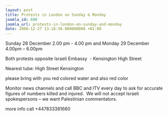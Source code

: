 ```yaml
---
layout: post
title: Protests in London on Sunday & Monday
joomla_id: 600
joomla_url: protests-in-london-on-sunday-and-monday
date: 2008-12-27 13:18:50.000000000 +01:00
---
```

<p>Sunday 28 December 2.00 pm - 4.00 pm and Monday 29 December 4.00pm &ndash; 6.00pm</p><p>Both protests opposite Israeli Embassy&nbsp; - Kensington High Street</p><p>Nearest tube: High Street Kensington</p><p>please bring with you red colored water and also red color&nbsp; <br /></p><p>Monitor news channels and call BBC and ITV every day to ask for accurate figures of numbers killed and injured.&nbsp; We will not accept Israeli spokespersons &ndash; we want Palestinian commentators.</p>more info call +447833381660<br /><p><a href=""></a></p>
